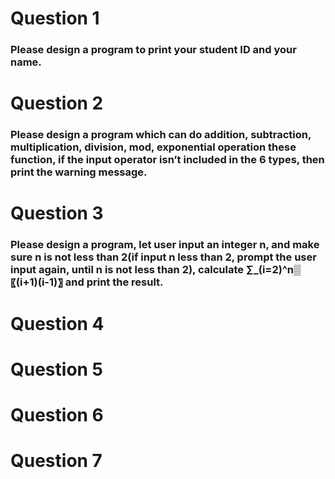 # Question 1
### Please design a program to print your student ID and your name.


# Question 2
### Please design a program which can do addition, subtraction, multiplication, division, mod, exponential operation these function, if the input operator isn’t included in the 6 types, then print the warning message.


# Question 3
### Please design a program, let user input an integer n, and make sure n is not less than 2(if input n less than 2, prompt the user input again, until n is not less than 2), calculate ∑_(i=2)^n▒〖(i+1)(i-1)〗 and print the result.
# Question 4
# Question 5
# Question 6
# Question 7
